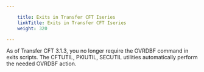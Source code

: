 ```yaml
---

    title: Exits in Transfer CFT Iseries
    linkTitle: Exits in Transfer CFT Iseries
    weight: 320

---
```

As of Transfer CFT 3.1.3, you no longer require the OVRDBF command in exits scripts. The CFTUTIL, PKIUTIL, SECUTIL utilities automatically perform the needed OVRDBF action.
